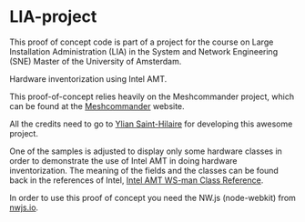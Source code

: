 # LIA-project

This proof of concept code is part of a project for the course on Large Installation Administration (LIA) in the System and Network Engineering (SNE) Master of the University of Amsterdam. 

Hardware inventorization using Intel AMT.

This proof-of-concept relies heavily on the Meshcommander project, which can be found 
at the [Meshcommander](http://www.meshcommander.com/meshcommander) website.

All the credits need to go to [Ylian Saint-Hilaire](https://software.intel.com/en-us/user/337009) for developing this awesome project.

One of the samples is adjusted to display only some hardware classes in order to demonstrate the use of Intel AMT in doing hardware inventorization. The meaning of the fields and the classes can be found back in the references of Intel,
[Intel AMT WS-man Class Reference](https://software.intel.com/sites/manageability/AMT_Implementation_and_Reference_Guide/WordDocuments/wsmanagementclassreference.htm).

In order to use this proof of concept you need the NW.js (node-webkit) from [nwjs.io](http://nwjs.io/).
